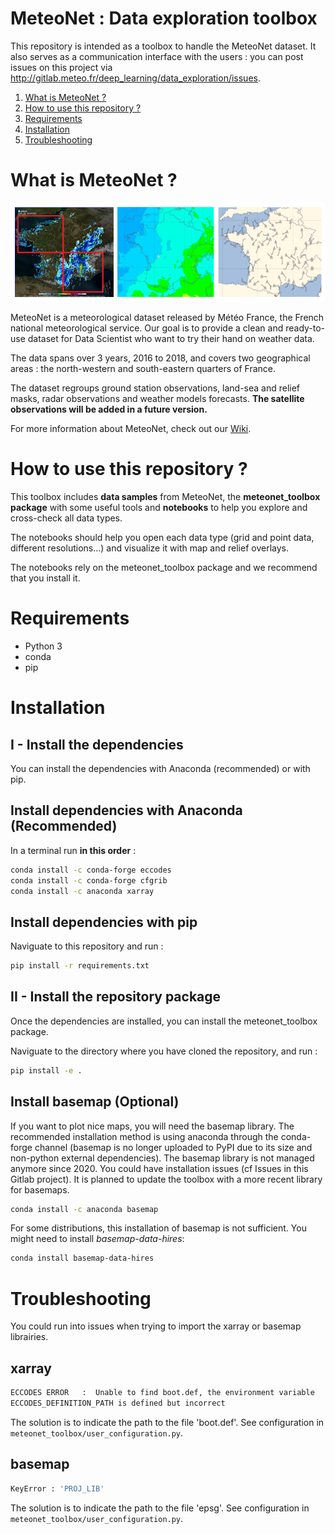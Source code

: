 # MeteoNet : Data exploration toolbox

This repository is intended as a toolbox to handle the MeteoNet dataset. It also serves as a communication interface with the users : you can post issues on this project via http://gitlab.meteo.fr/deep_learning/data_exploration/issues.

1. [What is MeteoNet ?](#meteonet)
2. [How to use this repository ?](#description)
3. [Requirements](#requirements)
4. [Installation](#installation)
5. [Troubleshooting](#troubleshooting)

# What is MeteoNet ?<a name="meteonet"></a>

![imageMeteoNet](MeteoNet.PNG "Example of MeteoNet data")

MeteoNet is a meteorological dataset released by Météo France, the French national meteorological service. Our goal is to provide a clean and ready-to-use dataset for Data Scientist who want to try their hand on weather data.

The data spans over 3 years, 2016 to 2018, and covers two geographical areas : the north-western and south-eastern quarters of France.

The dataset regroups ground station observations, land-sea and relief masks, radar observations and weather models forecasts. **The satellite observations will be added in a future version.**

For more information about MeteoNet, check out our [Wiki](http://gitlab.meteo.fr/deep_learning/data_exploration/wikis/Home).


# How to use this repository ?<a name="description"></a>

This toolbox includes **data samples** from MeteoNet, the **meteonet_toolbox package** with some useful tools and **notebooks** to help you explore and cross-check all data types.

The notebooks should help you open each data type (grid and point data, different resolutions...) and visualize it with map and relief overlays.

The notebooks rely on the meteonet_toolbox package and we recommend that you install it.


# Requirements <a name="requirements"></a>

* Python 3
* conda
* pip

# Installation <a name="installation"></a>

## I - Install the dependencies

You can install the dependencies with Anaconda (recommended) or with pip.

## Install dependencies with Anaconda (Recommended) 


In a terminal run **in this order** :

```sh
conda install -c conda-forge eccodes
conda install -c conda-forge cfgrib
conda install -c anaconda xarray
```

## Install dependencies with pip

Naviguate to this repository and run :
```sh
pip install -r requirements.txt 
```

## II - Install the repository package

Once the dependencies are installed, you can install the meteonet_toolbox package.

Naviguate to the directory where you have cloned the repository, and run :

```sh
pip install -e .
```

## Install basemap (Optional)

If you want to plot nice maps, you will need the basemap library. The recommended installation method is using anaconda through the conda-forge channel (basemap is no longer uploaded to PyPI due to its size and non-python external dependencies).
The basemap library is not managed anymore since 2020. You could have installation issues (cf Issues in this Gitlab project). It is planned to update the toolbox with a more recent library for basemaps.  

```sh
conda install -c anaconda basemap
```

For some distributions, this installation of basemap is not sufficient. 
You might need to install *basemap-data-hires*:

```sh
conda install basemap-data-hires
```


# Troubleshooting <a name="troubleshooting"></a>

You could run into issues when trying to import the xarray or basemap librairies. 

## xarray

```sh
ECCODES ERROR   :  Unable to find boot.def, the environment variable 
ECCODES_DEFINITION_PATH is defined but incorrect
```

The solution is to indicate the path to the file 'boot.def'. See configuration in ```meteonet_toolbox/user_configuration.py```.

## basemap

```sh
KeyError : 'PROJ_LIB'
```

The solution is to indicate the path to the file 'epsg'. See configuration in ```meteonet_toolbox/user_configuration.py```.

